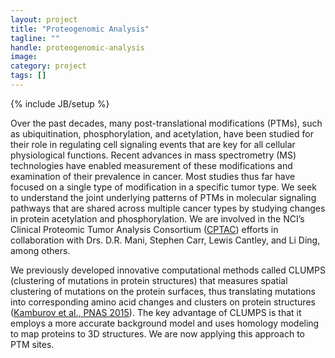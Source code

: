 ```yaml
---
layout: project
title: "Proteogenomic Analysis"
tagline: ""
handle: proteogenomic-analysis
image: 
category: project
tags: []
---
```

{% include JB/setup %}

Over the past decades, many post-translational modifications (PTMs), such as ubiquitination, phosphorylation, and acetylation, have been studied for their role in regulating cell signaling events that are key for all cellular physiological functions. Recent advances in mass spectrometry (MS) technologies have enabled measurement of these modifications and examination of their prevalence in cancer. Most studies thus far have focused on a single type of modification in a specific tumor type. We seek to understand the joint underlying patterns of PTMs in molecular signaling pathways that are shared across multiple cancer types by studying changes in protein acetylation and phosphorylation. We are involved in the NCI’s Clinical Proteomic Tumor Analysis Consortium ([CPTAC]) efforts in collaboration with Drs. D.R. Mani, Stephen Carr, Lewis Cantley, and Li Ding, among others.

We previously developed innovative computational methods called CLUMPS (clustering of mutations in protein structures) that measures spatial clustering of mutations on the protein surfaces, thus translating mutations into corresponding amino acid changes and clusters on protein structures ([Kamburov et al., PNAS 2015]). The key advantage of CLUMPS is that it employs a more accurate background model and uses homology modeling to map proteins to 3D structures. We are now applying this approach to PTM sites.

[CPTAC]: https://proteomics.cancer.gov/programs/cptac
[Kamburov et al., PNAS 2015]: /papers/paper/clumps
